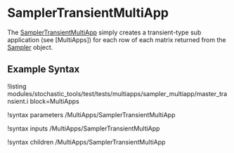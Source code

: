 # SamplerTransientMultiApp

The [SamplerTransientMultiApp](#) simply creates a transient-type sub application (see [MultiApps]) for each row of
each matrix returned from the [Sampler](stochastic_tools/index.md#samplers) object.

## Example Syntax

!listing modules/stochastic_tools/test/tests/multiapps/sampler_multiapp/master_transient.i block=MultiApps

!syntax parameters /MultiApps/SamplerTransientMultiApp

!syntax inputs /MultiApps/SamplerTransientMultiApp

!syntax children /MultiApps/SamplerTransientMultiApp
